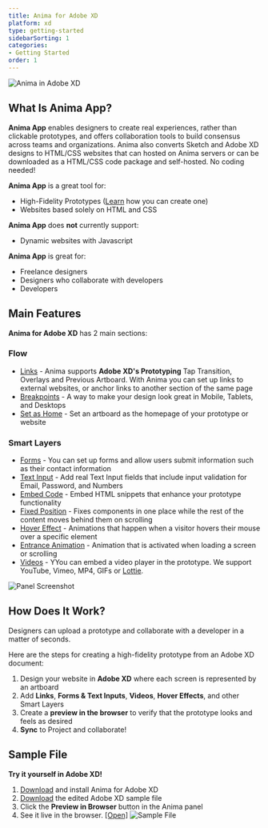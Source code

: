 ```yaml
---
title: Anima for Adobe XD
platform: xd
type: getting-started
sidebarSorting: 1
categories: 
- Getting Started
order: 1
---
```

![Anima in Adobe XD](https://s3.amazonaws.com/animaapp/docs/adobe-xd/Getting%20Started%20%E2%80%93%20Adobe%20XD%20cover.png)

## What Is Anima App?

**Anima App** enables designers to create real experiences, rather than clickable prototypes, and offers collaboration tools to build consensus across teams and organizations. Anima also converts Sketch and Adobe XD designs to HTML/CSS websites that can hosted on Anima servers or can be downloaded as a HTML/CSS code package and self-hosted. No coding needed!

 
**Anima App** is a great tool for:

 * High-Fidelity Prototypes ([Learn](https://medium.com/@AnimaApp/how-to-create-a-high-fidelity-prototype-with-adobe-xd-c54ea63c67de "Medium Article" ) how you can create one)
 * Websites based solely on HTML and CSS

**Anima App** does **not** currently support:

* Dynamic websites with Javascript

**Anima App** is great for:

 * Freelance designers
 * Designers who collaborate with developers
 * Developers 


## Main Features

**Anima for Adobe XD** has 2 main sections:

### **Flow** 
-  [Links](/v3/adobe-xd/prototype/links.html) - Anima supports **Adobe XD's Prototyping** Tap Transition, Overlays and Previous Artboard.  With Anima you can set up links to external websites, or anchor links to another section of the same page
-  [Breakpoints](/v3/adobe-xd/prototype/breakpoints.html) - A way to make your design look great in Mobile, Tablets, and Desktops
-  [Set as Home](/v3/adobe-xd/prototype/home.html) - Set an artboard as the homepage of your prototype or website
  
### **Smart Layers**
- [Forms](/v3/adobe-xd/prototype/forms.html) - You can set up forms and allow users submit information such as their contact information
- [Text Input](/v3/adobe-xd/prototype/forms.html) - Add real Text Input fields that include input validation for Email, Password, and Numbers
- [Embed Code](/v3/adobe-xd/prototype/embed-code.html) - Embed HTML snippets that enhance your prototype functionality
- [Fixed Position](/v3/adobe-xd/prototype/fixed-position.html) - Fixes components in one place while the rest of the content moves behind them on scrolling
- [Hover Effect](/v3/adobe-xd/prototype/hover.html) - Animations that happen when a visitor hovers their mouse over a specific element
- [Entrance Animation](/v3/adobe-xd/prototype/entrance-animation.html) - Animation that is activated when loading a screen or scrolling
- [Videos](/v3/adobe-xd/prototype/videos.html) - YYou can embed a video player in the prototype. We support YouTube, Vimeo, MP4, GIFs or [Lottie](https://lottiefiles.com/).

![Panel Screenshot](https://s3.amazonaws.com/animaapp/docs/adobe-xd/Getting%20Started%20%E2%80%93%20Anima%20XD%20plugin.png "Anima Flow and Smart Layer features" )


## How Does It Work?

Designers can upload a prototype and collaborate with a developer in a matter of seconds.

Here are the steps for creating a high-fidelity prototype from an Adobe XD document:

1. Design your website in **Adobe XD** where each screen is represented by an artboard
2. Add **Links**, **Forms & Text Inputs**, **Videos**, **Hover Effects**, and other Smart Layers
3. Create a **preview in the browser** to verify that the prototype looks and feels as desired
4. **Sync** to Project and collaborate!

## Sample File

**Try it yourself in Adobe XD!**

1. [Download](https://xd.adobelanding.com/en/xd-plugin-download/?pluginId=542412cd "Download Anima for Adobe XD" ) and install Anima for Adobe XD
2. [Download](https://www.dropbox.com/s/lglvhqrm173wlaw/Anima-XD%20prototype%20%5BFoodies%5D.xd?dl=0 "Download Sample File") the edited Adobe XD sample file
3. Click the **Preview in Browser** button in the Anima panel
4.  See it live in the browser. [[Open]](https://anima-xd-foodies.animaapp.io "Open Anima XD Prototype in the browser")
![Sample File](https://s3.amazonaws.com/animaapp/docs/adobe-xd/Getting%20Started%20%E2%80%93%20foodies%20cover.png)
